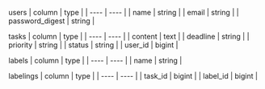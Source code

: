 users
| column | type |
| ---- | ---- |
| name | string |
| email | string |
| password_digest | string |

tasks
| column | type |
| ---- | ---- |
| content | text |
| deadline | string |
| priority | string |
| status | string |
| user_id | bigint |

labels
| column | type |
| ---- | ---- |
| name | string |

labelings
| column | type |
| ---- | ---- |
| task_id | bigint |
| label_id | bigint |